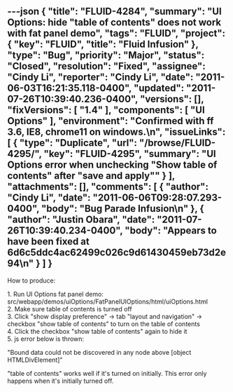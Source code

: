 ---json
{
  "title": "FLUID-4284",
  "summary": "UI Options: hide \"table of contents\" does not work with fat panel demo",
  "tags": "FLUID",
  "project": {
    "key": "FLUID",
    "title": "Fluid Infusion"
  },
  "type": "Bug",
  "priority": "Major",
  "status": "Closed",
  "resolution": "Fixed",
  "assignee": "Cindy Li",
  "reporter": "Cindy Li",
  "date": "2011-06-03T16:21:35.118-0400",
  "updated": "2011-07-26T10:39:40.236-0400",
  "versions": [],
  "fixVersions": [
    "1.4"
  ],
  "components": [
    "UI Options"
  ],
  "environment": "Confirmed with ff 3.6, IE8, chrome11 on windows.\n",
  "issueLinks": [
    {
      "type": "Duplicate",
      "url": "/browse/FLUID-4295/",
      "key": "FLUID-4295",
      "summary": "UI Options error when unchecking \"Show table of contents\" after \"save and apply\""
    }
  ],
  "attachments": [],
  "comments": [
    {
      "author": "Cindy Li",
      "date": "2011-06-06T09:28:07.293-0400",
      "body": "Bug Parade Infusion\n"
    },
    {
      "author": "Justin Obara",
      "date": "2011-07-26T10:39:40.234-0400",
      "body": "Appears to have been fixed at 6d6c5ddc4ac62499c026c9d61430459eb73d2e94\n"
    }
  ]
}
---
How to produce:

1\. Run UI Options fat panel demo: src/webapp/demos/uiOptions/FatPanelUIOptions/html/uiOptions.html\
2\. Make sure table of contents is turned off\
3\. Click "show display preference" -> tab "layout and navigation" -> checkbox "show table of contents" to turn on the table of contents\
4\. Click the checkbox "show table of contents" again to hide it\
5\. js error below is thrown:

"Bound data could not be discovered in any node above \[object HTMLDivElement]"

"table of contents" works well if it's turned on initially. This error only happens when it's initially turned off.

        